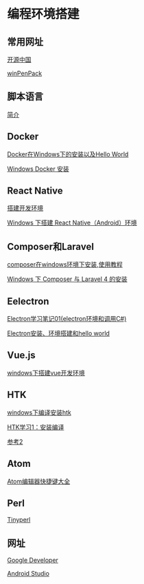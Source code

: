 # 编程环境搭建

## 常用网址

[开源中国](https://www.oschina.net/project)

[winPenPack](https://sourceforge.net/projects/winpenpack/files/)

## 脚本语言

[简介](https://www.oschina.net/project/tag/326/scripting)

## Docker

[Docker在Windows下的安装以及Hello World](https://www.cnblogs.com/bjfuouyang/p/3798198.html)

[Windows Docker 安装](http://www.runoob.com/docker/windows-docker-install.html)

## React Native

[搭建开发环境](https://reactnative.cn/docs/getting-started.html)

[Windows 下搭建 React Native（Android）环境](https://www.jianshu.com/p/12674aa384a1)

## Composer和Laravel

[composer在windows环境下安装,使用教程](https://www.jianshu.com/p/645cc8f1fc6a)

[Windows 下 Composer 与 Laravel 4 的安装](https://www.cnblogs.com/guancloud/p/3779138.html)

## Eelectron

[Electron学习笔记01(electron环境和调用C#)](https://blog.csdn.net/junshangshui/article/details/84585911)

[Electron安装、环境搭建和hello world](https://jingyan.baidu.com/article/59703552bf994c8fc00740a2.html)

## Vue.js

[windows下搭建vue开发环境](https://blog.csdn.net/edragonchina/article/details/79505809)

## HTK

[windows下编译安装htk](http://www.cnblogs.com/ldjhust/p/3182011.html)

[HTK学习1：安装编译](https://www.cnblogs.com/welen/p/3781834.html)

[参考2](https://www.cnblogs.com/welen/p/3781834.html)

## Atom

[Atom编辑器快捷键大全](https://www.cnblogs.com/hubgit/p/5130192.html)

## Perl

[Tinyperl]()

[]()



## 网址

[Google Developer](https://developers.google.cn/)

[Android Studio](http://www.android-studio.org/)

